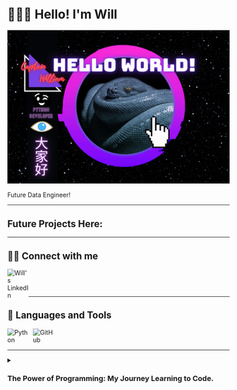 <!-- BEGIN HEADER -->
# 👨🏻‍💻 Hello! I'm Will
![Will](https://raw.githubusercontent.com/The-Captain-William/The-Captain-William/main/Hello%20world%201300%20x%20900%20.gif)

 Future Data Engineer!

---

<!--PROJECTS WILL GO HERE-->
## Future Projects Here:

---
<!--  BEGIN SOCIALS -->
## 🤝🏻 Connect with me

[<img align="left" alt="Will's LinkedIn" width="48px" src="https://user-images.githubusercontent.com/112818936/199586826-0989fb4f-3ccb-41c4-9166-a426de0e692b.png"/>][linkedin]

<br />

&nbsp;


---

<!-- BEGIN LANGUAGES AND TOOLS -->
## 🔧 Languages and Tools

<img align="left" alt="Python" width="48px" style="padding-right:10px;" src="https://user-images.githubusercontent.com/112818936/199589230-6e69a456-ea44-4c29-ba75-d93af0170b8b.png" />
<img align="left" alt="GitHub" width="48px" style="padding-right:10px;" src="https://user-images.githubusercontent.com/112818936/199589079-3fe1a56d-03ea-4599-a830-554fbcd9e2bf.png" />
<br />
&nbsp;

---

<!--STORY GOES HERE (TOGGLE MENU)-->
<details>
 <summary><h3>The Power of Programming: My Journey Learning to Code.</h3></summary>
 
 ### "Bumping" into coding at an early age
 ---
I was first introduced to programming as a child around 13 or 14, by poking around demo versions of PC games. 

My intent was to try to develop my own “cracks” so I can play the full version for free. 

Of course, that was way beyond the scope of a beginner. I did discover, however, that I could open certain files with a text editor, and amongst the spaces, brackets, and equals signs I would later learn was known as <i>syntax</i> I would find integers or Boolean values, that if I edited, would have an effect on gameplay when I ran the game again. 

In my teenage years I began to make mods for video games. I would develop new game maps, textures, and learned how to modify code with a simple text editor and no formal training on syntax. I managed to create some interesting mods for several games, however I never thought to become a programmer. 

### Overcoming financial struggles by God's grace and supporting my parents
---
Due to severe financial family struggles, I started working straight out of high school. Some shifts would be grueling 12-, 14-, or 16-hour shifts back-to-back at various locations. Restaurants, retail outlets. Essentially whatever employment I could garner to help provide for myself and my parents. 

### Working as a Lead Technician and my original plan: become a healthcare worker
---
I finally attended college in 2018 with an intention of pursuing a healthcare career as a pharmacist.

I always did well in my classes, and by the time I gained my associates I also gained my Pharmacy Technician License, and I was promoted to Lead Pharmacy Technician in the community pharmacy where I work.

 
### An A student changes his educational tradjectory
---
I put off my bachelor's temporarily to work extra hours during the Covid 19 Pandemic, serving at both my home pharmacy and other pharmacies in the NYC Queens district. 

This also gave me some time to think about what I really wanted to do. I learned that I enjoy engineering and mathematics much more than healthcare related topics. I also knew that I wanted to solve problems at large and provide as much value as possible. As a single individual I can only serve so many people. 

### Deciding to become an Engineer, my acceptance into Grove and Per Scholas
---
I went back to take advanced mathematics courses and physics courses. I began to consider my options as an Engineer. I also began to learn programming on my own. 

Fortunately, I was invited to come study at Grove School of Engineering in NYC, and I was fortunate enough to be awarded the opportunity to study Data Engineering with Per Scholas. 

This marks the beginning of my journey as a programmer and data engineer. It feels oddly familiar, coming back to my roots. I feel like I was meant to do this my entire life but just didn’t see it. I’m excited to begin learning new skills and developing the skillset I have so I can reach my vision of helping to reach as many people as possible and solving as many problems as possible, by developing the systems necessary that do just that.
    
    


[linkedin]: https://www.linkedin.com/in/The-Captain-William/

